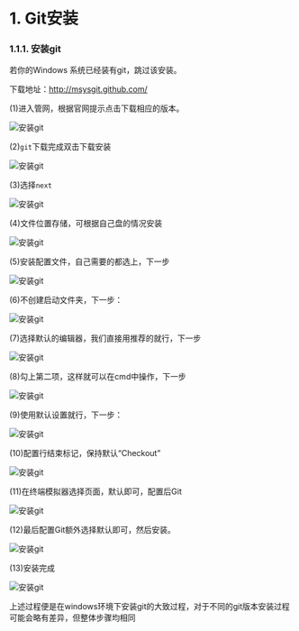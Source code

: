 # 1. Git安装

### 1.1.1. 安装git

若你的Windows 系统已经装有git，跳过该安装。

下载地址：http://msysgit.github.com/

(1)进入管网，根据官网提示点击下载相应的版本。

![安装git](https://downloadflies.com//blog-img/fileName/9.jpg)

(2)`git`下载完成双击下载安装

![安装git](https://downloadflies.com//blog-img/fileName/10.jpg)

(3)选择`next`

![安装git](https://downloadflies.com//blog-img/fileName/11.jpg)

(4)文件位置存储，可根据自己盘的情况安装

![安装git](https://downloadflies.com//blog-img/fileName/12.jpg)

(5)安装配置文件，自己需要的都选上，下一步

![安装git](https://downloadflies.com//blog-img/fileName/13.jpg)

(6)不创建启动文件夹，下一步：

![安装git](https://downloadflies.com//blog-img/fileName/14.jpg)

(7)选择默认的编辑器，我们直接用推荐的就行，下一步

![安装git](https://downloadflies.com//blog-img/fileName/15.jpg)

(8)勾上第二项，这样就可以在cmd中操作，下一步

![安装git](https://downloadflies.com//blog-img/fileName/16.jpg)

(9)使用默认设置就行，下一步：

![安装git](https://downloadflies.com//blog-img/fileName/17.jpg)

(10)配置行结束标记，保持默认“Checkout”

![安装git](https://downloadflies.com//blog-img/fileName/18.jpg)

(11)在终端模拟器选择页面，默认即可，配置后Git

![安装git](https://downloadflies.com//blog-img/fileName/19.jpg)

(12)最后配置Git额外选择默认即可，然后安装。

![安装git](https://downloadflies.com//blog-img/fileName/20.jpg)

(13)安装完成

![安装git](https://downloadflies.com//blog-img/fileName/22.jpg)

上述过程便是在windows环境下安装git的大致过程，对于不同的git版本安装过程可能会略有差异，但整体步骤均相同